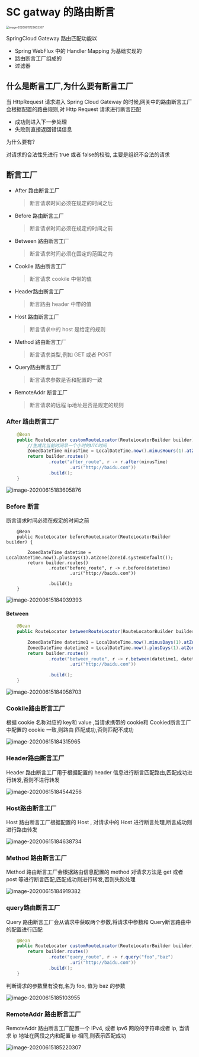 # SC gatway 的路由断言

<img src="../../../assets/image-20200615123602357.png" alt="image-20200615123602357" style="zoom:50%;" />

SpringCloud Gateway 路由匹配功能以

- Spring WebFlux 中的 Handler Mapping 为基础实现的
- 路由断言工厂组成的
- 过滤器

## 什么是断言工厂,为什么要有断言工厂

当 HttpRequest 请求进入 Spring Cloud Gateway 的时候,网关中的路由断言工厂会根据配置的路由规则,对 Http Request 请求进行断言匹配

- 成功则进入下一步处理
- 失败则直接返回错误信息

为什么要有?

对请求的合法性先进行 true 或者 false的校验, 主要是组织不合法的请求

## 断言工厂

- After 路由断言工厂

  > 断言请求时间必须在规定的时间之后

- Before 路由断言工厂

  > 断言请求时间必须在规定的时间之前

- Between 路由断言工厂

  > 断言请求时间必须在固定的范围之内

- Cookile 路由断言工厂

  > 断言请求 cookile 中带的值

- Header路由断言工厂

  > 断言路由 header 中带的值

- Host 路由断言工厂

  > 断言请求中的 host 是给定的规则

- Method 路由断言工厂

  > 断言请求类型,例如 GET 或者 POST

- Query路由断言工厂

  > 断言请求参数是否和配置的一致

- RemoteAddr 断言工厂

  > 断言请求的远程 ip地址是否是规定的规则

### After 路由断言工厂

```java
    @Bean
    public RouteLocator customRouteLocator(RouteLocatorBuilder builder) {
        //生成比当前时间早一个小时的UTC时间
        ZonedDateTime minusTime = LocalDateTime.now().minusHours(1).atZone(ZoneId.systemDefault());
        return builder.routes()
                .route("after_route", r -> r.after(minusTime)
                        .uri("http://baidu.com"))
                .build();
    }
```

![image-20200615183605876](../../../assets/image-20200615183605876.png)

### Before 断言

断言请求时间必须在规定的时间之前

```
    @Bean
    public RouteLocator beforeRouteLocator(RouteLocatorBuilder builder) {

        ZonedDateTime datetime = LocalDateTime.now().plusDays(1).atZone(ZoneId.systemDefault());
        return builder.routes()
                .route("before_route", r -> r.before(datetime)
                        .uri("http://baidu.com"))

                .build();
    }
```

![image-20200615184039393](../../../assets/image-20200615184039393.png)

#### Between

```java
    @Bean
    public RouteLocator betweenRouteLocator(RouteLocatorBuilder builder) {

        ZonedDateTime datetime1 = LocalDateTime.now().minusDays(1).atZone(ZoneId.systemDefault());
        ZonedDateTime datetime2 = LocalDateTime.now().plusDays(1).atZone(ZoneId.systemDefault());
        return builder.routes()
                .route("between_route", r -> r.between(datetime1, datetime2)
                        .uri("http://baidu.com"))

                .build();
    }
```



![image-20200615184058703](../../../assets/image-20200615184058703.png)

### Cookile路由断言工厂

根据 cookie 名称对应的 key和 value ,当请求携带的 cookie和 Cookied断言工厂中配置的 cookie 一致,则路由 匹配成功,否则匹配不成功

![image-20200615184315965](../../../assets/image-20200615184315965.png)

### Header路由断言工厂

Header 路由断言工厂用于根据配置的 header 信息进行断言匹配路由,匹配成功进行转发,否则不进行转发

![image-20200615184544256](../../../assets/image-20200615184544256.png)

### Host路由断言工厂

Host 路由断言工厂根据配置的 Host , 对请求中的 Host 进行断言处理,断言成功则进行路由转发

![image-20200615184638734](../../../assets/image-20200615184638734.png)

### Method 路由断言工厂

Method 路由断言工厂会根据路由信息配置的 method 对请求方法是 get 或者 post 等进行断言匹配,匹配成功则进行转发,否则失败处理

![image-20200615184919382](../../../assets/image-20200615184919382.png)

### query路由断言工厂

Query 路由断言工厂会从请求中获取两个参数,将请求中参数和 Query断言路由中的配置进行匹配

```java
	@Bean
	public RouteLocator customRouteLocator(RouteLocatorBuilder builder) {
		return builder.routes()
				.route("query_route", r -> r.query("foo","baz")
						.uri("http://baidu.com"))
				.build();
	}

```

判断请求的参数里有没有,名为 foo, 值为 baz 的参数

![image-20200615185103955](../../../assets/image-20200615185103955.png)

### RemoteAddr 路由断言工厂

RemoteAddr 路由断言工厂配置一个 IPv4, 或者 ipv6 网段的字符串或者 ip, 当请求 ip 地址在网段之内和配置 ip 相同,则表示匹配成功

![image-20200615185220307](../../../assets/image-20200615185220307.png)